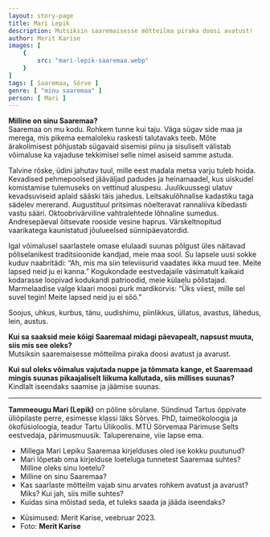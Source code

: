 ```yaml
---
layout: story-page
title: Mari Lepik
description: Mutsiksin saaremaisesse mõtteilma piraka doosi avatust!
author: Merit Karise
images: [
    {
        src: "mari-lepik-saaremaa.webp"
    }
]
tags: [ Saaremaa, Sõrve ]
genre: [ "minu saaremaa" ]
person: [ Mari ]
---
```


<!-- # {{$doc.title}} -->

**Milline on sinu Saaremaa?** \
Saaremaa on mu kodu. Rohkem tunne kui taju. Väga sügav side maa ja merega, mis pikema eemaloleku raskesti talutavaks teeb. Mõte ärakolimisest põhjustab sügavaid sisemisi piinu ja sisuliselt välistab võimaluse ka vajaduse tekkimisel selle nimel asiseid samme astuda.

Talvine rõske, üdini jahutav tuul, mille eest madala metsa varju tuleb hoida. Kevadised pehmepoolsed jääväljad padudes ja heinamaadel, kus uiskudel komistamise tulemuseks on vettinud aluspesu. Juulikuussegi ulatuv kevadsuviseid aplaid sääski täis jahedus. Leitsakulõhnalise kadastiku taga sädelev mererand. Augustituul pritsimas nõelteravat rannaliiva kibedasti vastu sääri. Oktoobrivärviline vahtralehtede lõhnaline sumedus. Andresepäeval õitsevate rooside vesine haprus. Värskeltnopitud vaarikatega kaunistatud jõulueelsed sünnipäevatordid.

Igal võimalusel saarlastele omase elulaadi suunas põlgust üles näitavad põliselanikest traditsioonide kandjad, meie maa sool. Su lapsele uusi sokke kuduv naabritädi: “Ah, mis ma siin televiisurid vaadates ikka muud tee. Meite lapsed neid ju ei kanna.” Kogukondade eestvedajaile väsimatult kaikaid kodarasse loopivad kodukandi patrioodid, meie külaelu põlistajad. Marmelaadise valge klaari moosi purk mardikorvis: “Üks viiest, mille sel suvel tegin! Meite lapsed neid ju ei söö.” 

Soojus, uhkus, kurbus, tänu, uudishimu, piinlikkus, üllatus, avastus, lähedus, lein, austus.

**Kui sa saaksid meie kõigi Saaremaal midagi päevapealt, napsust muuta, siis mis see oleks?** \
Mutsiksin saaremaisesse mõtteilma piraka doosi avatust ja avarust. 

**Kui sul oleks võimalus vajutada nuppe ja tõmmata kange, et Saaremaad mingis suunas pikaajaliselt liikuma kallutada, siis millises suunas?** \
Kindlalt iseendaks saamise ja jäämise suunas.


* * *

**Tammeougu Mari (Lepik)** on põline sõrulane. Sündinud Tartus õppivate üliõpilaste perre, esimesse klassi läks Sõrves. PhD, taimeökoloogia ja ökofüsioloogia, teadur Tartu Ülikoolis. MTÜ Sörvemaa Pärimuse Selts eestvedaja, pärimusmuusik. Taluperenaine, viie lapse ema.


<story-author :author="author"></story-author>

<details-wrapper summary="Mis mõtted tekkisid?">

- Millega Mari Lepiku Saaremaa kirjelduses oled ise kokku puutunud? 
- Mari lõpetab oma kirjelduse loeteluga tunnetest Saaremaa suhtes? Milline oleks sinu loetelu?
- Milline on sinu Saaremaa? 
- Kas saarlaste mõtteilm vajab sinu arvates rohkem avatust ja avarust? Miks? Kui jah, siis mille suhtes?
- Kuidas sina mõistad seda, et tuleks saada ja jääda iseendaks?

</details-wrapper>

<details-wrapper summary="Allikad" class="text-sm" icon="icon-park-outline:document-folder">

- Küsimused: Merit Karise, veebruar 2023.
- Foto: **Merit Karise**

</details-wrapper>
